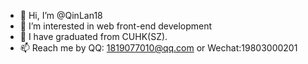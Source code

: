 - 👋 Hi, I’m @QinLan18
- 👀 I’m interested in web front-end development
- 🌱 I have graduated from CUHK(SZ).
- 📫 Reach me by QQ: 1819077010@qq.com or Wechat:19803000201

<!---
QinLan18/QinLan18 is a ✨ special ✨ repository because its `README.md` (this file) appears on your GitHub profile.
You can click the Preview link to take a look at your changes.
--->
